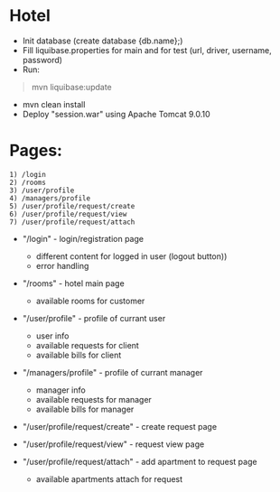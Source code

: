 # Hotel
* Init database (create database {db.name};)
* Fill liquibase.properties for main and for test (url, driver, username, password)
* Run:
> mvn liquibase:update
* mvn clean install
* Deploy "session.war" using Apache Tomcat 9.0.10
# Pages:   
    1) /login
    2) /rooms
    3) /user/profile
    4) /managers/profile
    5) /user/profile/request/create
    6) /user/profile/request/view
    7) /user/profile/request/attach

* "/login" - login/registration page 
    * different content for logged in user (logout button))
    * error handling
   
* "/rooms" - hotel main page 
    * available rooms for customer

* "/user/profile" - profile of currant user 
    * user info
    * available requests for client
    * available bills for client
    
* "/managers/profile" - profile of currant manager
    * manager info
    * available requests for manager
    * available bills for manager
        
* "/user/profile/request/create" - create request page 
    
* "/user/profile/request/view" - request view page 
    
* "/user/profile/request/attach" - add apartment to request page
    * available apartments attach for request
